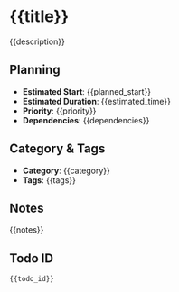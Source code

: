 # {{title}}

{{description}}

## Planning
- **Estimated Start**: {{planned_start}}
- **Estimated Duration**: {{estimated_time}}
- **Priority**: {{priority}}
- **Dependencies**: {{dependencies}}

## Category & Tags
- **Category**: {{category}}
- **Tags**: {{tags}}

## Notes
{{notes}}

## Todo ID
`{{todo_id}}`
